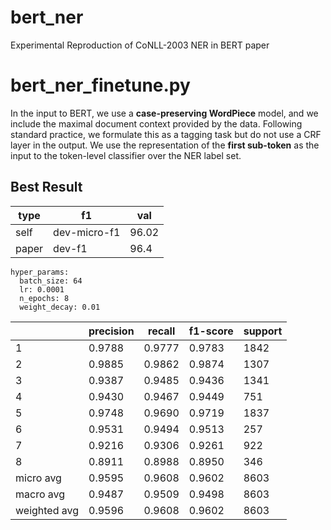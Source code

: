 # bert_ner
Experimental Reproduction of CoNLL-2003 NER in BERT paper

# bert_ner_finetune.py
In the input to BERT, we use a **case-preserving WordPiece** model, and we include the maximal document context provided by the data. Following standard practice, we formulate this as a tagging task but do not use a CRF layer in the output. We use the representation of the **first sub-token** as the input to the token-level classifier over the NER label set.

## Best Result
| type | f1 | val |
| --- | --- | --- |
| self | dev-micro-f1 | 96.02 |
| paper | dev-f1 | 96.4 |

```
hyper_params:
  batch_size: 64
  lr: 0.0001
  n_epochs: 8
  weight_decay: 0.01
```
|  | precision | recall | f1-score | support |
| --- | --- | --- | --- | --- |
| 1 | 0.9788 | 0.9777 | 0.9783 | 1842 |
| 2 | 0.9885 | 0.9862 | 0.9874 | 1307 |
| 3 | 0.9387 | 0.9485 | 0.9436 | 1341 |
| 4 | 0.9430 | 0.9467 | 0.9449 | 751 |
| 5 | 0.9748 | 0.9690 | 0.9719 | 1837 |
| 6 | 0.9531 | 0.9494 | 0.9513 | 257 |
| 7 | 0.9216 | 0.9306 | 0.9261 | 922 |
| 8 | 0.8911 | 0.8988 | 0.8950 | 346 |
|   micro avg | 0.9595 | 0.9608 | 0.9602 | 8603 |
|   macro avg | 0.9487 | 0.9509 | 0.9498 | 8603 |
|weighted avg | 0.9596 | 0.9608 | 0.9602 | 8603 |

